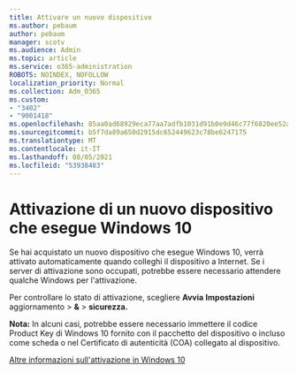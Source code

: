 ```yaml
---
title: Attivare un nuovo dispositivo
ms.author: pebaum
author: pebaum
manager: scotv
ms.audience: Admin
ms.topic: article
ms.service: o365-administration
ROBOTS: NOINDEX, NOFOLLOW
localization_priority: Normal
ms.collection: Adm_O365
ms.custom:
- "3402"
- "9001418"
ms.openlocfilehash: 85aa0ad68929eca77aa7adfb1031d91b0e9d46c77f6820ee52a7848cd4a19211
ms.sourcegitcommit: b5f7da89a650d2915dc652449623c78be6247175
ms.translationtype: MT
ms.contentlocale: it-IT
ms.lasthandoff: 08/05/2021
ms.locfileid: "53938483"
---
```

# <a name="activating-a-new-device-running-windows-10"></a>Attivazione di un nuovo dispositivo che esegue Windows 10

Se hai acquistato un nuovo dispositivo che esegue Windows 10, verrà attivato automaticamente quando colleghi il dispositivo a Internet. Se i server di attivazione sono occupati, potrebbe essere necessario attendere qualche Windows per l'attivazione.

Per controllare lo stato di attivazione, scegliere **Avvia** **Impostazioni** aggiornamento  >  **&**  >  **sicurezza.**

**Nota:** In alcuni casi, potrebbe essere necessario immettere il codice Product Key di Windows 10 fornito con il pacchetto del dispositivo o incluso come scheda o nel Certificato di autenticità (COA) collegato al dispositivo.

[Altre informazioni sull'attivazione in Windows 10](https://support.microsoft.com/help/12440)